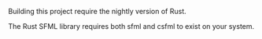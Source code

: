 Building this project require the nightly version of Rust.

The Rust SFML library requires both sfml and csfml to exist on your system.
